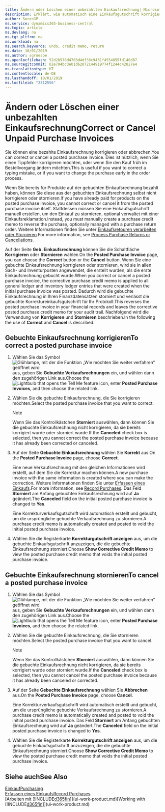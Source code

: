 ```yaml
---
title: Ändern oder Löschen einer unbezahlten Einkaufsrechnung| Microsoft Docs
description: Erklärt, wie automatisch eine Einkaufsgutschrift korrigiert, abgebrochen oder rückgängig gemacht wird und eine gebuchte Einkaufsrechnung erstellt wird.
author: SorenGP
ms.service: dynamics365-business-central
ms.topic: article
ms.devlang: na
ms.tgt_pltfrm: na
ms.workload: na
ms.search.keywords: undo, credit memo, return
ms.date: 10/01/2019
ms.author: sgroespe
ms.openlocfilehash: 52d2b578d4703d4df38c9431f4554855fd146d87
ms.sourcegitcommit: 02e704bc3e01d62072144919774f1244c42827e4
ms.translationtype: HT
ms.contentlocale: de-DE
ms.lasthandoff: 10/01/2019
ms.locfileid: "2312556"
---
```

# <a name="correct-or-cancel-unpaid-purchase-invoices"></a><span data-ttu-id="03483-103">Ändern oder Löschen einer unbezahlten Einkaufsrechnung</span><span class="sxs-lookup"><span data-stu-id="03483-103">Correct or Cancel Unpaid Purchase Invoices</span></span>
<span data-ttu-id="03483-104">Sie können eine bezahlte Einkaufsrechnung korrigieren oder abbrechen.</span><span class="sxs-lookup"><span data-stu-id="03483-104">You can correct or cancel a posted purchase invoice.</span></span> <span data-ttu-id="03483-105">Dies ist nützlich, wenn Sie einen Tippfehler korrigieren möchten, oder wenn Sie den Kauf früh im Bestellvorgang ändern möchten.</span><span class="sxs-lookup"><span data-stu-id="03483-105">This is useful if you want to correct a typing mistake, or if you want to change the purchase early in the order process.</span></span>

<span data-ttu-id="03483-106">Wenn Sie bereits für Produkte auf der gebuchten Einkaufsrechnung bezahlt haben, können Sie diese aus der gebuchten Einkaufsrechnung selbst nicht korrigieren oder stornieren.</span><span class="sxs-lookup"><span data-stu-id="03483-106">If you have already paid for products on the posted purchase invoice, you cannot correct or cancel it from the posted purchase invoice itself.</span></span> <span data-ttu-id="03483-107">Stattdessen müssen Sie eine Einkaufsgutschrift manuell erstellen, um den Einkauf zu stornieren, optional verwaltet mit einer Einkaufsreklamation.</span><span class="sxs-lookup"><span data-stu-id="03483-107">Instead, you must manually create a purchase credit memo to reverse the purchase, optionally managed with a purchase return order.</span></span> <span data-ttu-id="03483-108">Weitere Informationen finden Sie unter [Einkaufsretouren verarbeiten oder Stornieren](purchasing-how-process-purchase-returns-cancellations.md).</span><span class="sxs-lookup"><span data-stu-id="03483-108">For more information, see [Process Purchase Returns or Cancellations](purchasing-how-process-purchase-returns-cancellations.md).</span></span>

<span data-ttu-id="03483-109">Auf der Seite **Geb. Einkaufsrechnung** können Sie die Schaltfläche **Korrigieren** oder **Stornieren** wählen.</span><span class="sxs-lookup"><span data-stu-id="03483-109">On the **Posted Purchase Invoice** page, you can choose the **Correct** button or the **Cancel** button.</span></span> <span data-ttu-id="03483-110">Wenn Sie eine gebuchte Einkaufsrechnung korrigieren oder stornieren, wird sie in allen Sach- und Inventurposten angewendet, die erstellt wurden, als die erste Einkaufsrechnung gebucht wurde.</span><span class="sxs-lookup"><span data-stu-id="03483-110">When you correct or cancel a posted purchase invoice, the corrective purchase credit memo is applied to all general ledger and inventory ledger entries that were created when the initial purchase invoice was posted.</span></span> <span data-ttu-id="03483-111">Dadurch wird die gebuchte Einkaufsrechnung in Ihren Finanzdatensätzen storniert und verlässt die gebuchte Korrektureinkaufsgutschrift für Ihr Protokoll.</span><span class="sxs-lookup"><span data-stu-id="03483-111">This reverses the posted purchase invoice in your financial records and leaves the corrective posted purchase credit memo for your audit trail.</span></span> <span data-ttu-id="03483-112">Nachfolgend wird die Verwendung von **Korrigieren** und **Stornieren** beschrieben.</span><span class="sxs-lookup"><span data-stu-id="03483-112">In the following the use of **Correct** and **Cancel** is described.</span></span>

## <a name="to-correct-a-posted-purchase-invoice"></a><span data-ttu-id="03483-113">Gebuchte Einkaufsrechnung korrigieren</span><span class="sxs-lookup"><span data-stu-id="03483-113">To correct a posted purchase invoice</span></span>
1. <span data-ttu-id="03483-114">Wählen Sie das Symbol ![Glühlampe, mit der die Funktion „Wie möchten Sie weiter verfahren“ geöffnet wird](media/ui-search/search_small.png "Wie möchten Sie weiter verfahren?") aus, geben Sie **Gebuchte Verkaufsrechnungen** ein, und wählen dann den zugehörigen Link aus.</span><span class="sxs-lookup"><span data-stu-id="03483-114">Choose the ![Lightbulb that opens the Tell Me feature](media/ui-search/search_small.png "Tell me what you want to do") icon, enter **Posted Purchase Invoices**, and then choose the related link.</span></span>  
2. <span data-ttu-id="03483-115">Wählen Sie die gebuchte Einkaufsrechnung, die Sie korrigieren möchten.</span><span class="sxs-lookup"><span data-stu-id="03483-115">Select the posted purchase invoice that you want to correct.</span></span>  

    > [!NOTE]  
    >   <span data-ttu-id="03483-116">Wenn Sie das Kontrollkästchen **Storniert** auswählen, dann können Sie die gebuchte Einkaufsrechnung nicht korrigieren, da sie bereits korrigiert wurde oder storniert wurde.</span><span class="sxs-lookup"><span data-stu-id="03483-116">If the **Canceled** check box is selected, then you cannot correct the posted purchase invoice because it has already been corrected or canceled.</span></span>
3. <span data-ttu-id="03483-117">Auf der Seite **Gebuchte Einkaufsrechnung** wählen Sie **Korrekt** aus.</span><span class="sxs-lookup"><span data-stu-id="03483-117">On the **Posted Purchase Invoice** page, choose **Correct**.</span></span>

    <span data-ttu-id="03483-118">Eine neue Verkaufsrechnung mit den gleichen Informationen wird erstellt, auf dem Sie die Korrektur machen können.</span><span class="sxs-lookup"><span data-stu-id="03483-118">A new purchase invoice with the same information is created where you can make the correction.</span></span> <span data-ttu-id="03483-119">Weitere Informationen finden Sie unter [Erfassen eines Einkaufs](purchasing-how-record-purchases.md).</span><span class="sxs-lookup"><span data-stu-id="03483-119">For more information, see [Record Purchases](purchasing-how-record-purchases.md).</span></span> <span data-ttu-id="03483-120">Das Feld **Storniert** am Anfang gebuchten Einkaufsrechnung wird auf **Ja** geändert.</span><span class="sxs-lookup"><span data-stu-id="03483-120">The **Canceled** field on the initial posted purchase invoice is changed to **Yes**.</span></span>

    <span data-ttu-id="03483-121">Eine Korrekturverkaufsgutschrift wird automatisch erstellt und gebucht, um die ursprüngliche gebuchte Verkaufsrechnung zu stornieren.</span><span class="sxs-lookup"><span data-stu-id="03483-121">A purchase credit memo is automatically created and posted to void the initial posted purchase invoice.</span></span>
4. <span data-ttu-id="03483-122">Wählen Sie die Registerkarte **Korrekturgutschrift anzeigen** aus, um die gebuchte Einkaufsgutschrift anzuzeigen, die die gebuchte Einkaufsrechnung storniert.</span><span class="sxs-lookup"><span data-stu-id="03483-122">Choose **Show Corrective Credit Memo** to view the posted purchase credit memo that voids the initial posted purchase invoice.</span></span>

## <a name="to-cancel-a-posted-purchase-invoice"></a><span data-ttu-id="03483-123">Gebuchte Einkaufsrechnung stornieren</span><span class="sxs-lookup"><span data-stu-id="03483-123">To cancel a posted purchase invoice</span></span>
1. <span data-ttu-id="03483-124">Wählen Sie das Symbol ![Glühlampe, mit der die Funktion „Wie möchten Sie weiter verfahren“ geöffnet wird](media/ui-search/search_small.png "Wie möchten Sie weiter verfahren?") aus, geben Sie **Gebuchte Verkaufsrechnungen** ein, und wählen dann den zugehörigen Link aus.</span><span class="sxs-lookup"><span data-stu-id="03483-124">Choose the ![Lightbulb that opens the Tell Me feature](media/ui-search/search_small.png "Tell me what you want to do") icon, enter **Posted Purchase Invoices**, and then choose the related link.</span></span>  
2. <span data-ttu-id="03483-125">Wählen Sie die gebuchte Einkaufsrechnung, die Sie stornieren möchten.</span><span class="sxs-lookup"><span data-stu-id="03483-125">Select the posted purchase invoice that you want to cancel.</span></span>

    > [!NOTE]  
    >   <span data-ttu-id="03483-126">Wenn Sie das Kontrollkästchen **Storniert** auswählen, dann können Sie die gebuchte Einkaufsrechnung nicht korrigieren, da sie bereits korrigiert wurde oder storniert wurde.</span><span class="sxs-lookup"><span data-stu-id="03483-126">If the **Canceled** check box is selected, then you cannot cancel the posted purchase invoice because it has already been canceled or corrected.</span></span>
3. <span data-ttu-id="03483-127">Auf der Seite **Gebuchte Einkaufsrechnung** wählen Sie **Abbrechen** aus.</span><span class="sxs-lookup"><span data-stu-id="03483-127">On the **Posted Purchase Invoice** page, choose **Cancel**.</span></span>

    <span data-ttu-id="03483-128">Eine Korrekturverkaufsgutschrift wird automatisch erstellt und gebucht, um die ursprüngliche gebuchte Verkaufsrechnung zu stornieren.</span><span class="sxs-lookup"><span data-stu-id="03483-128">A purchase credit memo is automatically created and posted to void the initial posted purchase invoice.</span></span> <span data-ttu-id="03483-129">Das Feld **Storniert** am Anfang gebuchten Einkaufsrechnung wird auf **Ja** geändert.</span><span class="sxs-lookup"><span data-stu-id="03483-129">The **Canceled** field on the initial posted purchase invoice is changed to **Yes**.</span></span>
4. <span data-ttu-id="03483-130">Wählen Sie die Registerkarte **Korrekturgutschrift anzeigen** aus, um die gebuchte Einkaufsgutschrift anzuzeigen, die die gebuchte Einkaufsrechnung storniert.</span><span class="sxs-lookup"><span data-stu-id="03483-130">Choose **Show Corrective Credit Memo** to view the posted purchase credit memo that voids the initial posted purchase invoice.</span></span>

## <a name="see-also"></a><span data-ttu-id="03483-131">Siehe auch</span><span class="sxs-lookup"><span data-stu-id="03483-131">See Also</span></span>
[<span data-ttu-id="03483-132">Einkauf</span><span class="sxs-lookup"><span data-stu-id="03483-132">Purchasing</span></span>](purchasing-manage-purchasing.md)  
[<span data-ttu-id="03483-133">Erfassen eines Einkaufs</span><span class="sxs-lookup"><span data-stu-id="03483-133">Record Purchases</span></span>](purchasing-how-record-purchases.md)  
<span data-ttu-id="03483-134">[Arbeiten mit [!INCLUDE[d365fin](includes/d365fin_md.md)]](ui-work-product.md)</span><span class="sxs-lookup"><span data-stu-id="03483-134">[Working with [!INCLUDE[d365fin](includes/d365fin_md.md)]](ui-work-product.md)</span></span>
